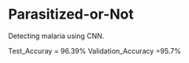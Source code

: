 # Parasitized-or-Not

Detecting malaria using CNN.

Test_Accuray = 96.39%
Validation_Accuracy =95.7%
